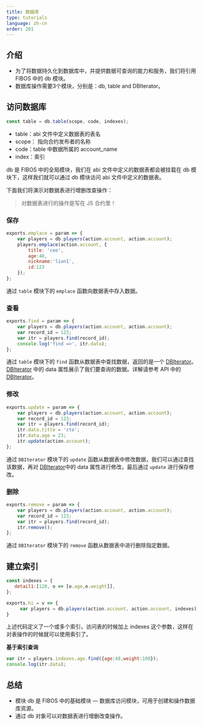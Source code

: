 ```yaml
---
title: 数据库
type: tutorials
language: zh-cn
order: 201
---
```


##  介绍

- 为了将数据持久化到数据库中，并提供数据可查询的能力和服务，我们将引用 FIBOS 中的 db 模块。
- 数据库操作需要3个模块，分别是：db, table and DBIterator。

## 访问数据库 

```javascript
const table = db.table(scope, code, indexes);
```

- table：abi 文件中定义数据表的表名
- scope： 指向合约发布者的名称
- code：table 中数据所属的 account_name
- index：索引

db 是 FIBOS 中的全局模块，我们在 abi 文件中定义的数据表都会被挂载在 db 模块下，这样我们就可以通过 db 模块访问 abi 文件中定义的数据表。

下面我们将演示对数据表进行增删改查操作：

> 对数据表进行的操作是写在 JS 合约里！

### 保存

```javascript
exports.emplace = param => {
    var players = db.players(action.account, action.account);
    players.emplace(action.account, { 
        title: 'ceo',
        age:48, 
        nickname:'lion1',
        id:123
    });
};
```

通过 `table` 模块下的 `emplace` 函数向数据表中存入数据。

### 查看

```javascript
exports.find = param => {
    var players = db.players(action.account, action.account);
    var record_id = 123;
    var itr = players.find(record_id);
    console.log('find =>', itr.data);
};
```

通过 `table` 模块下的 `find` 函数从数据表中查找数据，返回的是一个 [DBIterator](../api/smartcontract/dbiterator.html)。 [DBIterator](../api/smartcontract/dbiterator.html) 中的 data 属性展示了我们要查询的数据。详解请参考 API 中的 [DBIterator](../api/smartcontract/dbiterator.html)。

### 修改

```javascript
exports.update = param => {
    var players = db.players(action.account, action.account);
    var record_id = 123; 
    var itr = players.find(record_id);
    itr.data.title = 'cto';
    itr.data.age = 23;
    itr.update(action.account);
};
```

通过 `DBIterator` 模块下的 `update` 函数从数据表中修改数据，我们可以通过查找该数据，再对 [DBIterator](../api/smartcontract/dbiterator.html)中的 data 属性进行修改，最后通过 `update` 进行保存修改。

### 删除

```javascript
exports.remove = param => {
    var players = db.players(action.account, action.account);
    var record_id = 123;
    var itr = players.find(record_id); 
    itr.remove();
};
```

通过 `DBIterator` 模块下的 `remove` 函数从数据表中进行删除指定数据。

## 建立索引

```javascript
const indexes = {
   detail1:[128, o => [o.age,o.weight]],
};

exports.hi = v => {
     var players = db.players(action.account, action.account, indexes);
}
```

上述代码定义了一个或多个索引，访问表的时候加上 indexes 这个参数，这样在对表操作的时候就可以使用索引了。

**基于索引查询**

```javascript
var itr = players.indexes.age.find({age:48,weight:100});
console.log(itr.data);
```

## 总结

* 模块 db 是 FIBOS 中的基础模块 — 数据库访问模块，可用于创建和操作数据库资源。
* 通过 db 对象可以对数据表进行增删改查操作。
